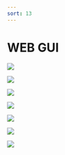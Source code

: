 ```yaml
---
sort: 13
---
```


# WEB GUI

<span class="anim-fade-in">

![](https://i.imgur.com/qOB5HGb.png)  

</span>

<span class="anim-fade-in">

![](https://i.imgur.com/ilz2Ai6.png) 

</span> 

<span class="anim-fade-in">

![](https://i.imgur.com/l8xbGs4.png)  

</span>

<span class="anim-fade-in">

![](https://i.imgur.com/1ZwoSBO.png) 

</span> 

<span class="anim-fade-in">

![](https://i.imgur.com/bHfSqZF.png)  

</span>

<span class="anim-fade-in">

![](https://i.imgur.com/ErzcD8g.png) 

</span> 

<span class="anim-fade-in">

![](https://i.imgur.com/7IaA4VE.png) 
 
</span>